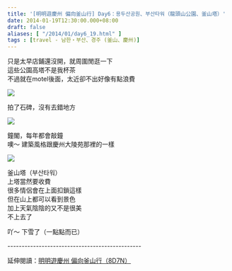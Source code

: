 ```yaml
---
title: '[明明遊慶州 偏向釜山行] Day6：용두산공원、부산타워（龍頭山公園、釜山塔）'
date: 2014-01-19T12:30:00.000+08:00
draft: false
aliases: [ "/2014/01/day6_19.html" ]
tags : [travel - 남한・부산、경주 (釜山、慶州)]
---
```


只是太早店鋪還沒開，就周圍閒逛一下  
這些公園高塔不是我杯茶  
不過就在motel後面，太近卻不出好像有點浪費  

[![](https://2.bp.blogspot.com/-hZSHIwfFHt0/XCyX5o9YS7I/AAAAAAAADoE/HHJqqQpJthkgwth0qUTQi1Bebz5aLfZQACLcBGAs/s640/24.jpg)](https://2.bp.blogspot.com/-hZSHIwfFHt0/XCyX5o9YS7I/AAAAAAAADoE/HHJqqQpJthkgwth0qUTQi1Bebz5aLfZQACLcBGAs/s1600/24.jpg)

拍了石碑，沒有去錯地方  

[![](https://2.bp.blogspot.com/-LVinMBTGbmQ/XCyYAklySdI/AAAAAAAADoI/_1BWVl_KlioIVVnGKfSSLBZ0jRJ80BK0ACLcBGAs/s640/25.jpg)](https://2.bp.blogspot.com/-LVinMBTGbmQ/XCyYAklySdI/AAAAAAAADoI/_1BWVl_KlioIVVnGKfSSLBZ0jRJ80BK0ACLcBGAs/s1600/25.jpg)

鐘閣，每年都會敲鐘  
噢～ 建築風格跟慶州大陵苑那裡的一樣  

[![](https://4.bp.blogspot.com/-ih55wT37LCg/XCyYKbg7oUI/AAAAAAAADoQ/eczGeqNJqYUWnM5nZJMqe1jEwCZSjvxwQCLcBGAs/s640/26.jpg)](https://4.bp.blogspot.com/-ih55wT37LCg/XCyYKbg7oUI/AAAAAAAADoQ/eczGeqNJqYUWnM5nZJMqe1jEwCZSjvxwQCLcBGAs/s1600/26.jpg)

釜山塔（부산타워）  
上塔當然要收費  
很多情侶會在上面扣鎖這樣  
但在山上都可以看到景色  
加上天氣陰陰的又不是很美  
不上去了  
  
吖～ 下雪了（一點點而已）  
  
\-----------------------------------------------  
  
延伸閱讀：[明明遊慶州 偏向釜山行（8D7N）](http://www.hidie.net/2014/01/8d7n.html)